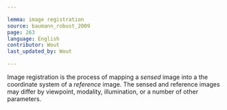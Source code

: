 ```yaml
---

lemma: image registration
source: baumann_robust_2009
page: 263
language: English
contributor: Wout
last_updated_by: Wout

---
```


Image registration is the process of mapping a _sensed_ image into a the coordinate system of a _reference_ image. The sensed and reference images may differ by viewpoint, modality, illumination, or a number of other parameters.
